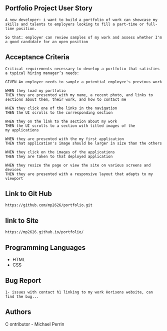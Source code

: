 ## Portfolio Project User Story 
 
    A new developer: i want to build a portfolio of work can showcase my  skills and talents to employers looking to fill a part-time or full-time position.

    So that: employer can review samples of my work and assess whether I'm a good candidate for an open position

## Acceptance Criteria

    Critical requirements necessary to develop a portfolio that satisfies a typical hiring manager’s needs:

    GIVEN An employer needs to sample a potential employee's previous work

    WHEN they load my portfolio
    THEN they are presented with my name, a recent photo, and links to sections about them, their work, and how to contact me

    WHEN they click one of the links in the navigation
    THEN the UI scrolls to the corresponding section

    WHEN they on the link to the section about my work
    THEN the UI scrolls to a section with titled images of the 
    my applications

    WHEN they are presented with the my first application
    THEN that application's image should be larger in size than the others

    WHEN they click on the images of the applications
    THEN they are taken to that deployed application

    WHEN they resize the page or view the site on various screens and devices
    THEN they are presented with a responsive layout that adapts to my viewport

## Link to Git Hub
    https://github.com/mp2626/portfolio.git

## link to Site
    https://mp2626.github.io/portfolio/

## Programming Languages
 * HTML 
 * CSS

 ## Bug Report
    1- issues with contact h1 linking to my work Horisons website, can find the bug...

 ## Authors
C   ontributor - Michael Perrin